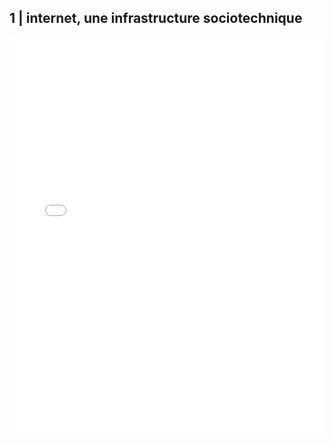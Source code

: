## 1 | internet, une infrastructure sociotechnique

<iframe src="./media/cours1.pdf" width="100%" height="640"  frameborder="0"/>

<h2>bibliographie</h2>

<p>lien vers les références bibliographiques :</p>

